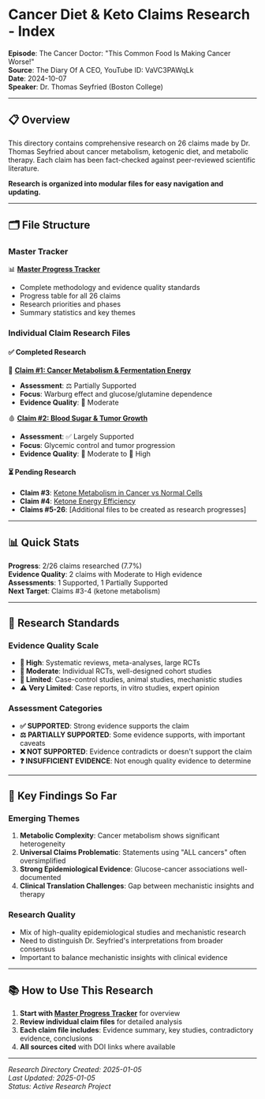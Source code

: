 # Cancer Diet & Keto Claims Research - Index

**Episode**: The Cancer Doctor: "This Common Food Is Making Cancer Worse!"  
**Source**: The Diary Of A CEO, YouTube ID: VaVC3PAWqLk  
**Date**: 2024-10-07  
**Speaker**: Dr. Thomas Seyfried (Boston College)

---

## 📋 Overview

This directory contains comprehensive research on 26 claims made by Dr. Thomas Seyfried about cancer metabolism, ketogenic diet, and metabolic therapy. Each claim has been fact-checked against peer-reviewed scientific literature.

**Research is organized into modular files for easy navigation and updating.**

---

## 🗂️ File Structure

### Master Tracker
📊 **[Master Progress Tracker](./research/master-progress-tracker.md)**
- Complete methodology and evidence quality standards
- Progress table for all 26 claims
- Research priorities and phases
- Summary statistics and key themes

### Individual Claim Research Files

#### ✅ **Completed Research**
🔬 **[Claim #1: Cancer Metabolism & Fermentation Energy](./research/claim-01-cancer-metabolism.md)**
- **Assessment**: ⚖️ Partially Supported  
- **Focus**: Warburg effect and glucose/glutamine dependence
- **Evidence Quality**: 🥈 Moderate

🩸 **[Claim #2: Blood Sugar & Tumor Growth](./research/claim-02-blood-sugar-tumor-growth.md)**
- **Assessment**: ✅ Largely Supported  
- **Focus**: Glycemic control and tumor progression
- **Evidence Quality**: 🥈 Moderate to 🥇 High

#### ⏳ **Pending Research**
- **Claim #3**: [Ketone Metabolism in Cancer vs Normal Cells](./research/claim-03-ketone-metabolism.md)
- **Claim #4**: [Ketone Energy Efficiency](./research/claim-04-ketone-efficiency.md)
- **Claims #5-26**: [Additional files to be created as research progresses]

---

## 📊 Quick Stats

**Progress**: 2/26 claims researched (7.7%)  
**Evidence Quality**: 2 claims with Moderate to High evidence  
**Assessments**: 1 Supported, 1 Partially Supported  
**Next Target**: Claims #3-4 (ketone metabolism)

---

## 🔬 Research Standards

### Evidence Quality Scale
- **🥇 High**: Systematic reviews, meta-analyses, large RCTs
- **🥈 Moderate**: Individual RCTs, well-designed cohort studies  
- **🥉 Limited**: Case-control studies, animal studies, mechanistic studies
- **⚠️ Very Limited**: Case reports, in vitro studies, expert opinion

### Assessment Categories
- **✅ SUPPORTED**: Strong evidence supports the claim
- **⚖️ PARTIALLY SUPPORTED**: Some evidence supports, with important caveats
- **❌ NOT SUPPORTED**: Evidence contradicts or doesn't support the claim
- **❓ INSUFFICIENT EVIDENCE**: Not enough quality evidence to determine

---

## 🎯 Key Findings So Far

### Emerging Themes
1. **Metabolic Complexity**: Cancer metabolism shows significant heterogeneity
2. **Universal Claims Problematic**: Statements using "ALL cancers" often oversimplified
3. **Strong Epidemiological Evidence**: Glucose-cancer associations well-documented
4. **Clinical Translation Challenges**: Gap between mechanistic insights and therapy

### Research Quality
- Mix of high-quality epidemiological studies and mechanistic research
- Need to distinguish Dr. Seyfried's interpretations from broader consensus
- Important to balance mechanistic insights with clinical evidence

---

## 📚 How to Use This Research

1. **Start with [Master Progress Tracker](./research/master-progress-tracker.md)** for overview
2. **Review individual claim files** for detailed analysis
3. **Each claim file includes**: Evidence summary, key studies, contradictory evidence, conclusions
4. **All sources cited** with DOI links where available

---

*Research Directory Created: 2025-01-05*  
*Last Updated: 2025-01-05*  
*Status: Active Research Project*
